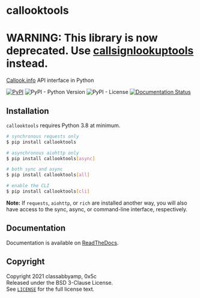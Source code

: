 # callooktools

# **WARNING:** This library is now deprecated. Use [callsignlookuptools](https://pypi.org/project/callsignlookuptools/) instead.

[Callook.info](https://callook.info) API interface in Python

[![PyPI](https://img.shields.io/pypi/v/callooktools)](https://pypi.org/project/callooktools/) ![PyPI - Python Version](https://img.shields.io/pypi/pyversions/callooktools) ![PyPI - License](https://img.shields.io/pypi/l/callooktools) [![Documentation Status](https://readthedocs.org/projects/callooktools/badge/?version=latest)](https://callooktools.readthedocs.io/en/latest/?badge=latest)

## Installation

`callooktools` requires Python 3.8 at minimum.

```sh
# synchronous requests only
$ pip install callooktools

# asynchronous aiohttp only
$ pip install callooktools[async]

# both sync and async
$ pip install callooktools[all]

# enable the CLI
$ pip install callooktools[cli]
```

**Note:** If `requests`, `aiohttp`, or `rich` are installed another way, you will also have access to the sync, async, or command-line interface, respectively.

## Documentation

Documentation is available on [ReadTheDocs](https://callooktools.miaow.io/).

## Copyright

Copyright 2021 classabbyamp, 0x5c  
Released under the BSD 3-Clause License.  
See [`LICENSE`](LICENSE) for the full license text.
